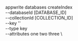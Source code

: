 appwrite databases createIndex \
        --databaseId [DATABASE_ID] \
        --collectionId [COLLECTION_ID] \
        --key '' \
        --type key \
        --attributes one two three \

